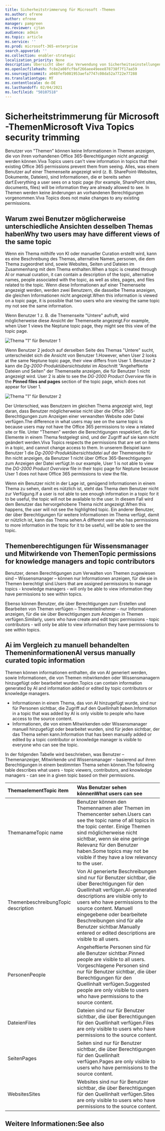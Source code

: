 ```yaml
---
title: Sicherheitstrimmerung für Microsoft -Themen
ms.author: efrene
author: efrene
manager: pamgreen
ms.reviewer: cjtan
audience: admin
ms.topic: article
ms.service: ''
ms.prod: microsoft-365-enterprise
search.appverid: ''
ms.collection: enabler-strategic
localization_priority: None
description: Übersicht über die Verwendung von Sicherheitseinstellungen zum Anzeigen von Themen.
ms.openlocfilehash: fc8e2a08fcf9af266aee49eee878738f7f17aa59
ms.sourcegitcommit: a048fefb081953aefa7747c08da52a7722e77288
ms.translationtype: MT
ms.contentlocale: de-DE
ms.lasthandoff: 02/04/2021
ms.locfileid: "50107518"
---
```

# <a name="microsoft-viva-topics-security-trimming"></a><span data-ttu-id="38ddf-103">Sicherheitstrimmerung für Microsoft -Themen</span><span class="sxs-lookup"><span data-stu-id="38ddf-103">Microsoft Viva Topics security trimming</span></span> 

<span data-ttu-id="38ddf-104">Benutzer von "Themen" können keine Informationen in Themen anzeigen, die von ihren vorhandenen Office 365-Berechtigungen nicht angezeigt werden können.</span><span class="sxs-lookup"><span data-stu-id="38ddf-104">Viva Topics users can't view information in topics that their existing Office 365 permissions prevent them from seeing.</span></span> <span data-ttu-id="38ddf-105">Alles, was einem Benutzer auf einer Themenseite angezeigt wird (z. B. SharePoint-Websites, Dokumente, Dateien), sind Informationen, die er bereits sehen darf.</span><span class="sxs-lookup"><span data-stu-id="38ddf-105">Everything a user sees on a topic page (for example, SharePoint sites, documents, files) will be information they are already allowed to see.</span></span> <span data-ttu-id="38ddf-106">In Themen werden keine änderungen an vorhandenen Berechtigungen vorgenommen.</span><span class="sxs-lookup"><span data-stu-id="38ddf-106">Viva Topics does not make changes to any existing permissions.</span></span>

## <a name="why-two-users-may-have-different-views-of-the-same-topic"></a><span data-ttu-id="38ddf-107">Warum zwei Benutzer möglicherweise unterschiedliche Ansichten desselben Themas haben</span><span class="sxs-lookup"><span data-stu-id="38ddf-107">Why two users may have different views of the same topic</span></span>

<span data-ttu-id="38ddf-108">Wenn ein Thema mithilfe von KI oder manueller Curation erstellt wird, kann es eine Beschreibung des Themas, alternative Namen, personen, die dem Thema zugeordnet sind, sowie Websites, Seiten und Dateien im Zusammenhang mit dem Thema enthalten.</span><span class="sxs-lookup"><span data-stu-id="38ddf-108">When a topic is created through AI or manual curation, it can contain a description of the topic, alternative names, people associated with the topic, as well as sites, pages, and files related to the topic.</span></span> <span data-ttu-id="38ddf-109">Wenn diese Informationen auf einer Themenseite angezeigt werden, werden zwei Benutzern, die dasselbe Thema anzeigen, die gleichen Informationen nicht angezeigt.</span><span class="sxs-lookup"><span data-stu-id="38ddf-109">When this information is viewed on a topic page, it is possible that two users who are viewing the same topic my not see the same information.</span></span>
  
<span data-ttu-id="38ddf-110">Wenn Benutzer 1 z. B. die Themenseite "Untere" aufruft, wird möglicherweise diese Ansicht der Themenseite angezeigt.</span><span class="sxs-lookup"><span data-stu-id="38ddf-110">For example, when User 1 views the Neptune topic page, they might see this view of the topic page.</span></span>

![Thema "1" für Benutzer 1](../media/knowledge-management/user2-topic-view.png) </br> 

<span data-ttu-id="38ddf-112">Wenn Benutzer 2 jedoch auf derselben Seite des Themas "Untere" sucht, unterscheidet sich die Ansicht von Benutzer 1.</span><span class="sxs-lookup"><span data-stu-id="38ddf-112">However, when User 2 looks at the same Neptune topic page, their view differs from User 1.</span></span>  <span data-ttu-id="38ddf-113">Benutzer 2 kann die *Dg-2000-Produktübersichtsdatei* im Abschnitt "Angeheftierte Dateien und Seiten" der Themenseite anzeigen, die für Benutzer 1 nicht angezeigt wird. </span><span class="sxs-lookup"><span data-stu-id="38ddf-113">User 2 is able to see the *DG-2000 Product Overview* file in the **Pinned files and pages** section of the topic page, which does not appear for User 1.</span></span> 

![Thema "1" für Benutzer 2](../media/knowledge-management/user1-topic-view.png) </br> 

<span data-ttu-id="38ddf-115">Der Unterschied, was Benutzern im gleichen Thema angezeigt wird, liegt daran, dass Benutzer möglicherweise nicht über die Office 365-Berechtigungen zum Anzeigen einer verwandten Website oder Datei verfügen.</span><span class="sxs-lookup"><span data-stu-id="38ddf-115">The difference in what users may see on the same topic is because users may not have the Office 365 permissions to view a related site or file.</span></span>  <span data-ttu-id="38ddf-116">Unter "Themen" werden die Berechtigungen respektiert, die für Elemente in einem Thema festgelegt sind, und der Zugriff auf sie kann nicht geändert werden.</span><span class="sxs-lookup"><span data-stu-id="38ddf-116">Viva Topics respects the permissions that are set on items in a topic, and cannot change access to them.</span></span> <span data-ttu-id="38ddf-117">In unserem Beispiel kann Benutzer 1 die *Dg-2000-Produktübersichtsdatei* auf der Themenseite für Ihn nicht anzeigen, da Benutzer 1 nicht über Office 365-Berechtigungen zum Anzeigen der Datei verfügt.</span><span class="sxs-lookup"><span data-stu-id="38ddf-117">In our example, User 1 is not able to view the *DG-2000 Product Overview* file in their topic page for Neptune because User 1 does not have Office 365 permissions to view the file.</span></span>

<span data-ttu-id="38ddf-118">Wenn ein Benutzer nicht in der Lage ist, genügend Informationen in einem Thema zu sehen, damit es nützlich ist, steht das Thema dem Benutzer nicht zur Verfügung.</span><span class="sxs-lookup"><span data-stu-id="38ddf-118">If a user is not able to see enough information in a topic for it to be useful, the topic will not be available to the user.</span></span> <span data-ttu-id="38ddf-119">In diesem Fall wird dem Benutzer das hervorgehobene Thema nicht angezeigt.</span><span class="sxs-lookup"><span data-stu-id="38ddf-119">When this happens, the user will not see the highlighted topic.</span></span> <span data-ttu-id="38ddf-120">Ein anderer Benutzer, der über Berechtigungen für weitere Informationen im Thema verfügt, damit er nützlich ist, kann das Thema sehen.</span><span class="sxs-lookup"><span data-stu-id="38ddf-120">A different user who has permissions to more information in the topic for it to be useful, will be able to see the topic.</span></span>


## <a name="topic-permissions-for-knowledge-managers-and-topic-contributors"></a><span data-ttu-id="38ddf-121">Themenberechtigungen für Wissensmanager und Mitwirkende von Themen</span><span class="sxs-lookup"><span data-stu-id="38ddf-121">Topic permissions for knowledge managers and topic contributors</span></span>

<span data-ttu-id="38ddf-122">Benutzer, denen Berechtigungen zum Verwalten von Themen zugewiesen sind – Wissensmanager – können nur Informationen anzeigen, für die sie in Themen berechtigt sind.</span><span class="sxs-lookup"><span data-stu-id="38ddf-122">Users that are assigned permissions to manage topics - knowledge managers - will only be able to view information they have permissions to see within topics.</span></span>

<span data-ttu-id="38ddf-123">Ebenso können Benutzer, die über Berechtigungen zum Erstellen und Bearbeiten von Themen verfügen – Thementeilnehmer – nur Informationen anzeigen, für die sie über Berechtigungen zum Anzeigen in Themen verfügen.</span><span class="sxs-lookup"><span data-stu-id="38ddf-123">Similarly, users who have create and edit topic permissions - topic contributors - will only be able to view information they have permissions to see within topics.</span></span> 


## <a name="ai-versus-manually-curated-topic-information"></a><span data-ttu-id="38ddf-124">Ai im Vergleich zu manuell behandelten Themeninformationen</span><span class="sxs-lookup"><span data-stu-id="38ddf-124">AI versus manually curated topic information</span></span>

<span data-ttu-id="38ddf-125">Themen können informationen enthalten, die von AI generiert werden, sowie Informationen, die von Themen mitwirkenden oder Wissensmanagern hinzugefügt oder bearbeitet wurden.</span><span class="sxs-lookup"><span data-stu-id="38ddf-125">Topics can contain information generated by AI and information added or edited by topic contributors or knowledge managers.</span></span>

 - <span data-ttu-id="38ddf-126">Informationen in einem Thema, das von AI hinzugefügt wurde, sind nur für Personen sichtbar, die Zugriff auf den Quellinhalt haben.</span><span class="sxs-lookup"><span data-stu-id="38ddf-126">Information in a topic that was added by AI is only visible to people who have access to the source content.</span></span>
 - <span data-ttu-id="38ddf-127">Informationen, die von einem Mitwirkenden oder Wissensmanager manuell hinzugefügt oder bearbeitet wurden, sind für jeden sichtbar, der das Thema sehen kann.</span><span class="sxs-lookup"><span data-stu-id="38ddf-127">Information that has been manually added or edited by a topic contributor or knowledge manager is visible to everyone who can see the topic.</span></span>

<span data-ttu-id="38ddf-128">In der folgenden Tabelle wird beschrieben, was Benutzer – Themenanzeiger, Mitwirkende und Wissensmanager – basierend auf ihren Berechtigungen in einem bestimmten Thema sehen können.</span><span class="sxs-lookup"><span data-stu-id="38ddf-128">The following table describes what users - topic viewers, contributors, and knowledge managers - can see in a given topic based on their permissions.</span></span>

|<span data-ttu-id="38ddf-129">Themaelement</span><span class="sxs-lookup"><span data-stu-id="38ddf-129">Topic item</span></span>|<span data-ttu-id="38ddf-130">Was Benutzer sehen können</span><span class="sxs-lookup"><span data-stu-id="38ddf-130">What users can see</span></span>|
|:---------|:------------------|
|<span data-ttu-id="38ddf-131">Themaname</span><span class="sxs-lookup"><span data-stu-id="38ddf-131">Topic name</span></span>|<span data-ttu-id="38ddf-132">Benutzer können den Themennamen aller Themen im Themencenter sehen.</span><span class="sxs-lookup"><span data-stu-id="38ddf-132">Users can see the topic name of all topics in the topic center.</span></span> <span data-ttu-id="38ddf-133">Einige Themen sind möglicherweise nicht sichtbar, wenn sie eine geringe Relevanz für den Benutzer haben.</span><span class="sxs-lookup"><span data-stu-id="38ddf-133">Some topics may not be visible if they have a low relevancy to the user.</span></span>|
|<span data-ttu-id="38ddf-134">Themenbeschreibung</span><span class="sxs-lookup"><span data-stu-id="38ddf-134">Topic description</span></span>|<span data-ttu-id="38ddf-135">Von AI generierte Beschreibungen sind nur für Benutzer sichtbar, die über Berechtigungen für den Quellinhalt verfügen.</span><span class="sxs-lookup"><span data-stu-id="38ddf-135">AI-generated descriptions are visible only to users who have permissions to the source content.</span></span> <span data-ttu-id="38ddf-136">Manuell eingegebene oder bearbeitete Beschreibungen sind für alle Benutzer sichtbar.</span><span class="sxs-lookup"><span data-stu-id="38ddf-136">Manually entered or edited descriptions are visible to all users.</span></span>|
|<span data-ttu-id="38ddf-137">Personen</span><span class="sxs-lookup"><span data-stu-id="38ddf-137">People</span></span>|<span data-ttu-id="38ddf-138">Angeheftierte Personen sind für alle Benutzer sichtbar.</span><span class="sxs-lookup"><span data-stu-id="38ddf-138">Pinned people are visible to all users.</span></span> <span data-ttu-id="38ddf-139">Vorgeschlagene Personen sind nur für Benutzer sichtbar, die über Berechtigungen für den Quellinhalt verfügen.</span><span class="sxs-lookup"><span data-stu-id="38ddf-139">Suggested people are only visible to users who have permissions to the source content.</span></span>|
|<span data-ttu-id="38ddf-140">Dateien</span><span class="sxs-lookup"><span data-stu-id="38ddf-140">Files</span></span>|<span data-ttu-id="38ddf-141">Dateien sind nur für Benutzer sichtbar, die über Berechtigungen für den Quellinhalt verfügen.</span><span class="sxs-lookup"><span data-stu-id="38ddf-141">Files are only visible to users who have permissions to the source content.</span></span>|
|<span data-ttu-id="38ddf-142">Seiten</span><span class="sxs-lookup"><span data-stu-id="38ddf-142">Pages</span></span>|<span data-ttu-id="38ddf-143">Seiten sind nur für Benutzer sichtbar, die über Berechtigungen für den Quellinhalt verfügen.</span><span class="sxs-lookup"><span data-stu-id="38ddf-143">Pages are only visible to users who have permissions to the source content.</span></span>|
|<span data-ttu-id="38ddf-144">Websites</span><span class="sxs-lookup"><span data-stu-id="38ddf-144">Sites</span></span>|<span data-ttu-id="38ddf-145">Websites sind nur für Benutzer sichtbar, die über Berechtigungen für den Quellinhalt verfügen.</span><span class="sxs-lookup"><span data-stu-id="38ddf-145">Sites are only visible to users who have permissions to the source content.</span></span>|




## <a name="see-also"></a><span data-ttu-id="38ddf-146">Weitere Informationen:</span><span class="sxs-lookup"><span data-stu-id="38ddf-146">See also</span></span>


